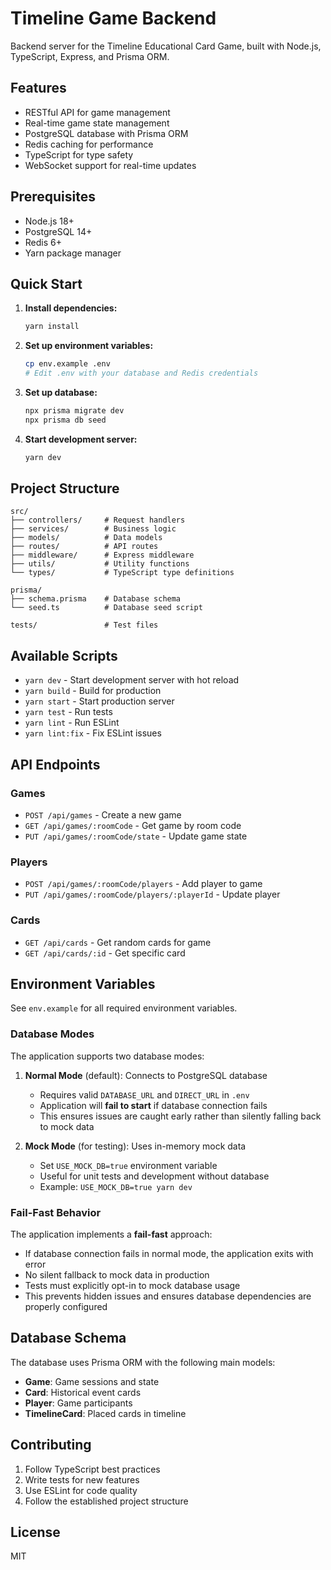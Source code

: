 # Timeline Game Backend

Backend server for the Timeline Educational Card Game, built with Node.js, TypeScript, Express, and Prisma ORM.

## Features

- RESTful API for game management
- Real-time game state management
- PostgreSQL database with Prisma ORM
- Redis caching for performance
- TypeScript for type safety
- WebSocket support for real-time updates

## Prerequisites

- Node.js 18+
- PostgreSQL 14+
- Redis 6+
- Yarn package manager

## Quick Start

1. **Install dependencies:**
   ```bash
   yarn install
   ```

2. **Set up environment variables:**
   ```bash
   cp env.example .env
   # Edit .env with your database and Redis credentials
   ```

3. **Set up database:**
   ```bash
   npx prisma migrate dev
   npx prisma db seed
   ```

4. **Start development server:**
   ```bash
   yarn dev
   ```

## Project Structure

```
src/
├── controllers/     # Request handlers
├── services/        # Business logic
├── models/          # Data models
├── routes/          # API routes
├── middleware/      # Express middleware
├── utils/           # Utility functions
└── types/           # TypeScript type definitions

prisma/
├── schema.prisma    # Database schema
└── seed.ts          # Database seed script

tests/               # Test files
```

## Available Scripts

- `yarn dev` - Start development server with hot reload
- `yarn build` - Build for production
- `yarn start` - Start production server
- `yarn test` - Run tests
- `yarn lint` - Run ESLint
- `yarn lint:fix` - Fix ESLint issues

## API Endpoints

### Games
- `POST /api/games` - Create a new game
- `GET /api/games/:roomCode` - Get game by room code
- `PUT /api/games/:roomCode/state` - Update game state

### Players
- `POST /api/games/:roomCode/players` - Add player to game
- `PUT /api/games/:roomCode/players/:playerId` - Update player

### Cards
- `GET /api/cards` - Get random cards for game
- `GET /api/cards/:id` - Get specific card

## Environment Variables

See `env.example` for all required environment variables.

### Database Modes

The application supports two database modes:

1. **Normal Mode** (default): Connects to PostgreSQL database
   - Requires valid `DATABASE_URL` and `DIRECT_URL` in `.env`
   - Application will **fail to start** if database connection fails
   - This ensures issues are caught early rather than silently falling back to mock data

2. **Mock Mode** (for testing): Uses in-memory mock data
   - Set `USE_MOCK_DB=true` environment variable
   - Useful for unit tests and development without database
   - Example: `USE_MOCK_DB=true yarn dev`

### Fail-Fast Behavior

The application implements a **fail-fast** approach:
- If database connection fails in normal mode, the application exits with error
- No silent fallback to mock data in production
- Tests must explicitly opt-in to mock database usage
- This prevents hidden issues and ensures database dependencies are properly configured

## Database Schema

The database uses Prisma ORM with the following main models:
- **Game**: Game sessions and state
- **Card**: Historical event cards
- **Player**: Game participants
- **TimelineCard**: Placed cards in timeline

## Contributing

1. Follow TypeScript best practices
2. Write tests for new features
3. Use ESLint for code quality
4. Follow the established project structure

## License

MIT 